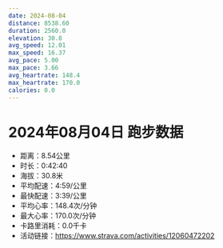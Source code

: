 ```yaml
---
date: 2024-08-04
distance: 8538.60
duration: 2560.0
elevation: 30.8
avg_speed: 12.01
max_speed: 16.37
avg_pace: 5.00
max_pace: 3.66
avg_heartrate: 148.4
max_heartrate: 170.0
calories: 0.0
---
```


# 2024年08月04日 跑步数据

- 距离：8.54公里
- 时长：0:42:40
- 海拔：30.8米
- 平均配速：4:59/公里
- 最快配速：3:39/公里
- 平均心率：148.4次/分钟
- 最大心率：170.0次/分钟
- 卡路里消耗：0.0千卡
- 活动链接：https://www.strava.com/activities/12060472202
